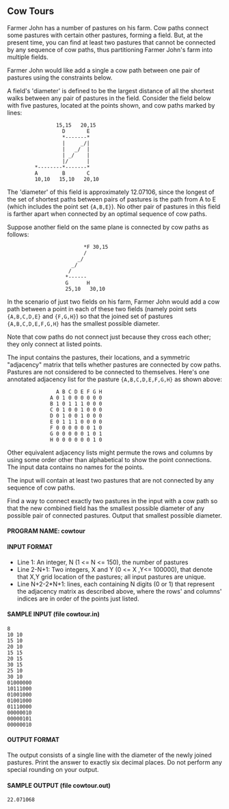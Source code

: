 ## Cow Tours

Farmer John has a number of pastures on his farm. Cow paths connect some pastures with certain other pastures, forming a field. But, at the present time, you can find at least two pastures that cannot be connected by any sequence of cow paths, thus partitioning Farmer John's farm into multiple fields.

Farmer John would like add a single a cow path between one pair of pastures using the constraints below.

A field's 'diameter' is defined to be the largest distance of all the shortest walks between any pair of pastures in the field. Consider the field below with five pastures, located at the points shown, and cow paths marked by lines:
```
                15,15   20,15
                  D       E
                  *-------*
                  |     _/|
                  |   _/  |
                  | _/    |
                  |/      |
         *--------*-------*
         A        B       C
         10,10   15,10   20,10
```

The 'diameter' of this field is approximately 12.07106, since the longest of the set of shortest paths between pairs of pastures is the path from A to E (which includes the point set `{A,B,E}`). No other pair of pastures in this field is farther apart when connected by an optimal sequence of cow paths.

Suppose another field on the same plane is connected by cow paths as follows:

```
                         *F 30,15
                         / 
                       _/  
                     _/    
                    /      
                   *------ 
                   G      H
                   25,10   30,10
```

In the scenario of just two fields on his farm, Farmer John would add a cow path between a point in each of these two fields (namely point sets `{A,B,C,D,E}` and `{F,G,H}`) so that the joined set of pastures `{A,B,C,D,E,F,G,H}` has the smallest possible diameter.

Note that cow paths do not connect just because they cross each other; they only connect at listed points.

The input contains the pastures, their locations, and a symmetric "adjacency" matrix that tells whether pastures are connected by cow paths. Pastures are not considered to be connected to themselves. Here's one annotated adjacency list for the pasture `{A,B,C,D,E,F,G,H}` as shown above:

```
                A B C D E F G H
              A 0 1 0 0 0 0 0 0
              B 1 0 1 1 1 0 0 0
              C 0 1 0 0 1 0 0 0
              D 0 1 0 0 1 0 0 0
              E 0 1 1 1 0 0 0 0
              F 0 0 0 0 0 0 1 0
              G 0 0 0 0 0 1 0 1
              H 0 0 0 0 0 0 1 0
```

Other equivalent adjacency lists might permute the rows and columns by using some order other than alphabetical to show the point connections. The input data contains no names for the points.

The input will contain at least two pastures that are not connected by any sequence of cow paths.

Find a way to connect exactly two pastures in the input with a cow path so that the new combined field has the smallest possible diameter of any possible pair of connected pastures. Output that smallest possible diameter.

#### PROGRAM NAME: cowtour

#### INPUT FORMAT

* Line 1:	An integer, N (1 <= N <= 150), the number of pastures
* Line 2-N+1:	Two integers, X and Y (0 <= X ,Y<= 100000), that denote that X,Y grid location of the pastures; all input pastures are unique.
* Line N+2-2*N+1:	lines, each containing N digits (0 or 1) that represent the adjacency matrix as described above, where the rows' and columns' indices are in order of the points just listed.

#### SAMPLE INPUT (file cowtour.in)
```
8
10 10
15 10
20 10
15 15
20 15
30 15
25 10
30 10
01000000
10111000
01001000
01001000
01110000
00000010
00000101
00000010
```

#### OUTPUT FORMAT

The output consists of a single line with the diameter of the newly joined pastures. Print the answer to exactly six decimal places. Do not perform any special rounding on your output.

#### SAMPLE OUTPUT (file cowtour.out)
```
22.071068
```
